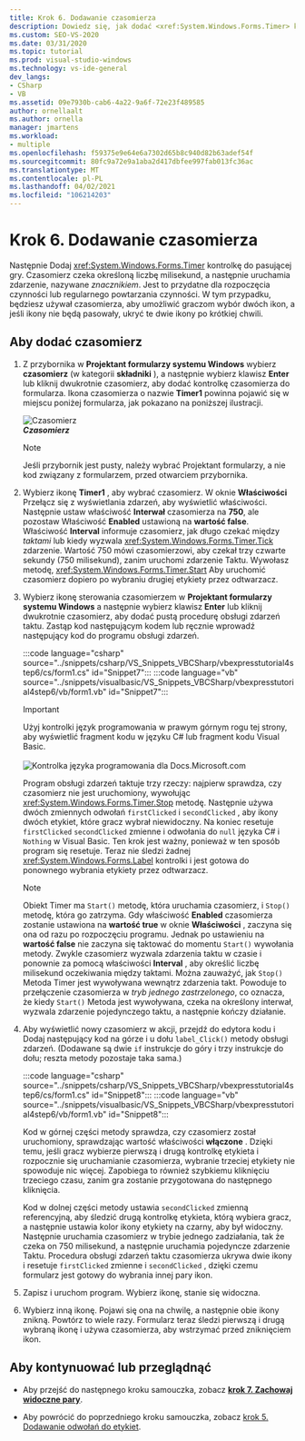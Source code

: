 ```yaml
---
title: Krok 6. Dodawanie czasomierza
description: Dowiedz się, jak dodać <xref:System.Windows.Forms.Timer> kontrolkę do odpowiedniej gry.
ms.custom: SEO-VS-2020
ms.date: 03/31/2020
ms.topic: tutorial
ms.prod: visual-studio-windows
ms.technology: vs-ide-general
dev_langs:
- CSharp
- VB
ms.assetid: 09e7930b-cab6-4a22-9a6f-72e23f489585
author: ornellaalt
ms.author: ornella
manager: jmartens
ms.workload:
- multiple
ms.openlocfilehash: f59375e9e64e6a7302d65b8c940d82b63adef54f
ms.sourcegitcommit: 80fc9a72e9a1aba2d417dbfee997fab013fc36ac
ms.translationtype: MT
ms.contentlocale: pl-PL
ms.lasthandoff: 04/02/2021
ms.locfileid: "106214203"
---
```

# <a name="step-6-add-a-timer"></a>Krok 6. Dodawanie czasomierza
Następnie Dodaj <xref:System.Windows.Forms.Timer> kontrolkę do pasującej gry. Czasomierz czeka określoną liczbę milisekund, a następnie uruchamia zdarzenie, nazywane *znacznikiem*. Jest to przydatne dla rozpoczęcia czynności lub regularnego powtarzania czynności. W tym przypadku, będziesz używał czasomierza, aby umożliwić graczom wybór dwóch ikon, a jeśli ikony nie będą pasowały, ukryć te dwie ikony po krótkiej chwili.

## <a name="to-add-a-timer"></a>Aby dodać czasomierz

1. Z przybornika w **Projektant formularzy systemu Windows** wybierz **czasomierz** (w kategorii **składniki** ), a następnie wybierz klawisz **Enter** lub kliknij dwukrotnie czasomierz, aby dodać kontrolkę czasomierza do formularza. Ikona czasomierza o nazwie **Timer1** powinna pojawić się w miejscu poniżej formularza, jak pokazano na poniższej ilustracji.

     ![Czasomierz](../ide/media/express_timer.png)<br/>
***Czasomierz***

    > [!NOTE]
    > Jeśli przybornik jest pusty, należy wybrać Projektant formularzy, a nie kod związany z formularzem, przed otwarciem przybornika.

2. Wybierz ikonę **Timer1** , aby wybrać czasomierz. W oknie **Właściwości** Przełącz się z wyświetlania zdarzeń, aby wyświetlić właściwości. Następnie ustaw właściwość **Interwał** czasomierza na **750**, ale pozostaw Właściwość **Enabled** ustawioną na **wartość false**. Właściwość **Interval** informuje czasomierz, jak długo czekać między *taktami* lub kiedy wyzwala <xref:System.Windows.Forms.Timer.Tick> zdarzenie. Wartość 750 mówi czasomierzowi, aby czekał trzy czwarte sekundy (750 milisekund), zanim uruchomi zdarzenie Taktu. Wywołasz metodę, <xref:System.Windows.Forms.Timer.Start> Aby uruchomić czasomierz dopiero po wybraniu drugiej etykiety przez odtwarzacz.

3. Wybierz ikonę sterowania czasomierzem w **Projektant formularzy systemu Windows** a następnie wybierz klawisz **Enter** lub kliknij dwukrotnie czasomierz, aby dodać pustą procedurę obsługi zdarzeń taktu. Zastąp kod następującym kodem lub ręcznie wprowadź następujący kod do programu obsługi zdarzeń.

     :::code language="csharp" source="../snippets/csharp/VS_Snippets_VBCSharp/vbexpresstutorial4step6/cs/form1.cs" id="Snippet7":::
     :::code language="vb" source="../snippets/visualbasic/VS_Snippets_VBCSharp/vbexpresstutorial4step6/vb/form1.vb" id="Snippet7":::

      > [!IMPORTANT]
      > Użyj kontrolki język programowania w prawym górnym rogu tej strony, aby wyświetlić fragment kodu w języku C# lub fragment kodu Visual Basic.<br><br>![Kontrolka języka programowania dla Docs.Microsoft.com](../ide/media/docs-programming-language-control.png)

     Program obsługi zdarzeń taktuje trzy rzeczy: najpierw sprawdza, czy czasomierz nie jest uruchomiony, wywołując <xref:System.Windows.Forms.Timer.Stop> metodę. Następnie używa dwóch zmiennych odwołań `firstClicked` i `secondClicked` , aby ikony dwóch etykiet, które gracz wybrał niewidoczny. Na koniec resetuje `firstClicked` `secondClicked` zmienne i odwołania do `null` języka C# i `Nothing` w Visual Basic. Ten krok jest ważny, ponieważ w ten sposób program się resetuje. Teraz nie śledzi żadnej <xref:System.Windows.Forms.Label> kontrolki i jest gotowa do ponownego wybrania etykiety przez odtwarzacz.

    > [!NOTE]
    > Obiekt Timer ma `Start()` metodę, która uruchamia czasomierz, i `Stop()` metodę, która go zatrzyma. Gdy właściwość **Enabled** czasomierza zostanie ustawiona na **wartość true** w oknie **Właściwości** , zaczyna się ona od razu po rozpoczęciu programu. Jednak po ustawieniu na **wartość false** nie zaczyna się taktować do momentu `Start()` wywołania metody. Zwykle czasomierz wyzwala zdarzenia taktu w czasie i ponownie za pomocą właściwości **Interval** , aby określić liczbę milisekund oczekiwania między taktami. Można zauważyć, jak `Stop()` Metoda Timer jest wywoływana wewnątrz zdarzenia takt. Powoduje to przełączenie czasomierza w *tryb jednego zastrzelonego*, co oznacza, że kiedy `Start()` Metoda jest wywoływana, czeka na określony interwał, wyzwala zdarzenie pojedynczego taktu, a następnie kończy działanie.

4. Aby wyświetlić nowy czasomierz w akcji, przejdź do edytora kodu i Dodaj następujący kod na górze i u dołu `label_Click()` metody obsługi zdarzeń. (Dodawane są dwie `if` instrukcje do góry i trzy instrukcje do dołu; reszta metody pozostaje taka sama.)

     :::code language="csharp" source="../snippets/csharp/VS_Snippets_VBCSharp/vbexpresstutorial4step6/cs/form1.cs" id="Snippet8":::
     :::code language="vb" source="../snippets/visualbasic/VS_Snippets_VBCSharp/vbexpresstutorial4step6/vb/form1.vb" id="Snippet8":::

     Kod w górnej części metody sprawdza, czy czasomierz został uruchomiony, sprawdzając wartość właściwości **włączone** . Dzięki temu, jeśli gracz wybierze pierwszą i drugą kontrolkę etykieta i rozpocznie się uruchamianie czasomierza, wybranie trzeciej etykiety nie spowoduje nic więcej. Zapobiega to również szybkiemu kliknięciu trzeciego czasu, zanim gra zostanie przygotowana do następnego kliknięcia. 

     Kod w dolnej części metody ustawia `secondClicked` zmienną referencyjną, aby śledzić drugą kontrolkę etykieta, którą wybiera gracz, a następnie ustawia kolor ikony etykiety na czarny, aby był widoczny. Następnie uruchamia czasomierz w trybie jednego zadziałania, tak że czeka on 750 milisekund, a następnie uruchamia pojedyncze zdarzenie Taktu. Procedura obsługi zdarzeń taktu czasomierza ukrywa dwie ikony i resetuje `firstClicked` zmienne i `secondClicked` , dzięki czemu formularz jest gotowy do wybrania innej pary ikon.

5. Zapisz i uruchom program. Wybierz ikonę, stanie się widoczna.

6. Wybierz inną ikonę. Pojawi się ona na chwilę, a następnie obie ikony znikną. Powtórz to wiele razy. Formularz teraz śledzi pierwszą i drugą wybraną ikonę i używa czasomierza, aby wstrzymać przed zniknięciem ikon.

## <a name="to-continue-or-review"></a>Aby kontynuować lub przeglądnąć

- Aby przejść do następnego kroku samouczka, zobacz **[krok 7. Zachowaj widoczne pary](../ide/step-7-keep-pairs-visible.md)**.

- Aby powrócić do poprzedniego kroku samouczka, zobacz [krok 5. Dodawanie odwołań do etykiet](../ide/step-5-add-label-references.md).
